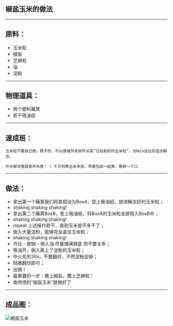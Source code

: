 
## 椒盐玉米的做法
---
## 原料：

- 玉米粒
- 椒盐
- 芝麻粒
- 油
- 淀粉
---

## 物理道具：

- 两个塑料簸箕
- 若干吸油纸

---

## 速成班：

``` 
玉米粒不要自己剥，费手的，可以直接外卖软件买菜”已经剥好的玉米粒“，30min送达后温水解冻。

开水解冻慢就拿开水煮！（ 千万别煮玉米本身，带着包装一起煮，撕掉一个口
```

---

## 做法：

- 拿出第一个簸箕我们将其假设为BoxA，垫上吸油纸，放进解冻好的玉米粒；
- shaking shaking shaking!
- 拿出第二个簸箕BoxB，垫上吸油纸，将BoxA的玉米粒全部倒入BoxB中；
- shaking shaking shaking!
- repeat 上述操作若干，直到玉米差不多干了；
- 倒入大量淀粉，能够完全盖住玉米粒；
- shaking shaking shaking!
- 开灶 - 放锅 - 倒入油 尽量铺满锅底 但不要太多；
- 等油开，倒入裹上了淀粉的玉米粒；
- 中火先煎30s，不要翻炒，不然淀粉会掉；
- 轻微翻炒即可；
- 出锅！
- 最重要的一步：撒上椒盐，撒上芝麻粒！
- 香喷喷的”椒盐玉米“就做好了

---

## 成品图：
![椒盐玉米](./椒盐玉米.jpeg)